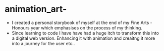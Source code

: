 # animation_art- 

- I created a personal storybook of myself at the end of my Fine Arts -Honours year which emphasises on the process of my thinking.
- Since learning to code I have have had a huge itch to transform this into a digital web version. 
Enhancing it with animation and creaitng it more into a journey for the user etc..
